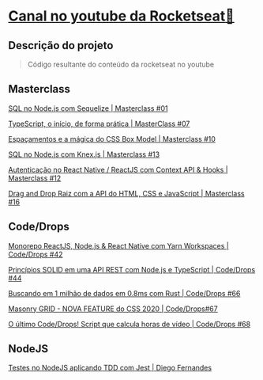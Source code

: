 # [Canal no youtube da Rocketseat:rocket:](https://www.youtube.com/channel/UCSfwM5u0Kce6Cce8_S72olg)

## Descrição do projeto

> Código resultante do conteúdo da rocketseat no youtube

## Masterclass

[SQL no Node.js com Sequelize | Masterclass #01
](https://www.youtube.com/watch?v=Fbu7z5dXcRs&t=3064s)

[TypeScript, o início, de forma prática | MasterClass #07
](https://www.youtube.com/watch?v=0mYq5LrQN1s&ab_channel=Rocketseat)

[Espaçamentos e a mágica do CSS Box Model | Masterclass #10
](https://www.youtube.com/watch?v=nhW70H9H4gU&ab_channel=Rocketseat)

[SQL no Node.js com Knex.js | Masterclass #13
](https://www.youtube.com/watch?v=U7GjS3FuSkA&t=4976s&ab_channel=Rocketseat)

[Autenticação no React Native / ReactJS com Context API & Hooks | Masterclass #12
](https://www.youtube.com/watch?v=KISMYYXSIX8)

[Drag and Drop Raiz com a API do HTML, CSS e JavaScript | Masterclass #16
](https://www.youtube.com/watch?v=6wn8hpUcEcM&ab_channel=Rocketseat)

## Code/Drops

[Monorepo ReactJS, Node.js & React Native com Yarn Workspaces | Code/Drops #42
](https://www.youtube.com/watch?v=k5TkBcUTJus)

[Princípios SOLID em uma API REST com Node.js e TypeScript | Code/Drops #44
](https://www.youtube.com/watch?v=vAV4Vy4jfkc&t=2225s)

[Buscando em 1 milhão de dados em 0.8ms com Rust | Code/Drops #66
](https://www.youtube.com/watch?v=rNCGwggC1RI)

[Masonry GRID - NOVA FEATURE do CSS 2020 | Code/Drops#67
](https://www.youtube.com/watch?v=cZvWDTqTGKg&t=413s)

[O último Code/Drops! Script que calcula horas de vídeo | Code/Drops #68
](https://www.youtube.com/watch?v=faekjlZuTFA)

## NodeJS

[Testes no NodeJS aplicando TDD com Jest | Diego Fernandes
](https://www.youtube.com/watch?v=2G_mWfG0DZE&t=2832s)
